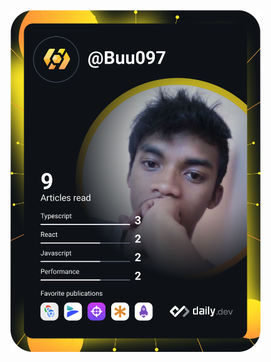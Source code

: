 <a href="https://app.daily.dev/Buu097"><img src="https://github.com/Buu97/Buu97/blob/master/devcard.svg" width="400" alt="RATEFINANAHARY Toky Abraham's Dev Card"/></a>
